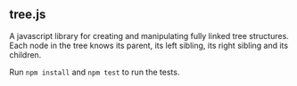 ## tree.js

A javascript library for creating and manipulating fully linked tree structures. Each node in the tree knows its parent, its left sibling, its right sibling and its children.

Run `npm install` and `npm test` to run the tests.